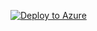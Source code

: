 [![Deploy to Azure](https://aka.ms/deploytoazurebutton)](https://portal.azure.com/#create/Microsoft.Template/uri/https%3A%2F%2Fraw.githubusercontent.com%2Fkohavittest%2Farm-test%2Frefs%2Fheads%2Fmain%2Fazurepolicy.json)
